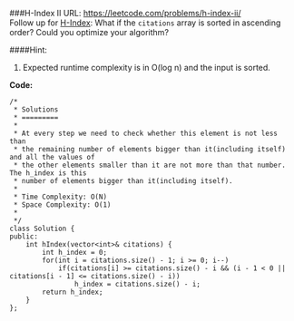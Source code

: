 ###H-Index II
URL: https://leetcode.com/problems/h-index-ii/</br>
Follow up for [H-Index](https://leetcode.com/problems/h-index/): What if the `citations` array is sorted in ascending order? Could you optimize your algorithm?

####Hint:

1. Expected runtime complexity is in O(log n) and the input is sorted.

__Code:__

	/* 
	 * Solutions
	 * =========
	 *
	 * At every step we need to check whether this element is not less than
	 * the remaining number of elements bigger than it(including itself) and all the values of
	 * the other elements smaller than it are not more than that number. The h_index is this
	 * number of elements bigger than it(including itself).
	 * 
	 * Time Complexity: O(N)
	 * Space Complexity: O(1)
	 * 
	 */
	class Solution {
	public:
	    int hIndex(vector<int>& citations) {
	        int h_index = 0;
	        for(int i = citations.size() - 1; i >= 0; i--)
	            if(citations[i] >= citations.size() - i && (i - 1 < 0 || citations[i - 1] <= citations.size() - i))
	                h_index = citations.size() - i;
	        return h_index;
	    }
	};